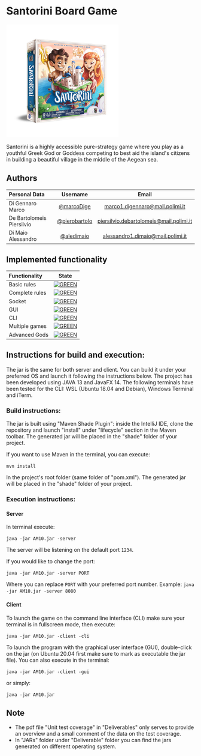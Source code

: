 # Santorini Board Game

<img src="gameLogo.png" width="300" height="300" />

Santorini is a highly accessible pure-strategy game where you play as a youthful Greek God or Goddess competing to best aid the island's citizens in building a beautiful village in the middle of the Aegean sea.

## Authors
| Personal Data | Username | Email |
|:-----------------------|:------------------------------------:|:------------------------------------:|
| Di Gennaro Marco | [@marcoDige](https://github.com/marcoDige) | marco1.digennaro@mail.polimi.it |
| De Bartolomeis Piersilvio | [@pierobartolo](https://github.com/pierobartolo) | piersilvio.debartolomeis@mail.polimi.it |
| Di Maio Alessandro | [@aledimaio](https://github.com/aledimaio) | alessandro1.dimaio@mail.polimi.it |

## Implemented functionality

| Functionality | State |
|:-----------------------|:------------------------------------:|
| Basic rules | [![GREEN](https://placehold.it/15/44bb44/44bb44)](#) |
| Complete rules | [![GREEN](https://placehold.it/15/44bb44/44bb44)](#) |
| Socket | [![GREEN](https://placehold.it/15/44bb44/44bb44)](#) |
| GUI | [![GREEN](https://placehold.it/15/44bb44/44bb44)](#) |
| CLI | [![GREEN](https://placehold.it/15/44bb44/44bb44)](#) |
| Multiple games | [![GREEN](https://placehold.it/15/44bb44/44bb44)](#) |
| Advanced Gods | [![GREEN](https://placehold.it/15/44bb44/44bb44)](#) |

<!--
[![RED](https://placehold.it/15/f03c15/f03c15)](#)
[![YELLOW](https://placehold.it/15/ffdd00/ffdd00)](#)
[![GREEN](https://placehold.it/15/44bb44/44bb44)](#)
-->


## Instructions for build and execution:

The jar is the same for both server and client. You can build it under your preferred OS and launch it following the instructions below.
The project has been developed using JAVA 13 and JavaFX 14. 
The following terminals have been tested for the CLI: WSL (Ubuntu 18.04 and Debian), Windows Terminal and iTerm.

### Build instructions:

The jar is built using "Maven Shade Plugin": inside the IntelliJ IDE, clone the repository and launch "install" under "lifecycle" section in the Maven toolbar.
The generated jar will be placed in the "shade" folder of your project.

If you want to use Maven in the terminal, you can execute:
```
mvn install
```
In the project's root folder (same folder of "pom.xml").
The generated jar will be placed in the "shade" folder of your project.

### Execution instructions:

#### Server

In terminal execute:

```
java -jar AM10.jar -server
```
The server will be listening on the default port ```1234```.

If you would like to change the port:

```
java -jar AM10.jar -server PORT
```

Where you can replace  ```PORT``` with your preferred port number. Example: ```java -jar AM10.jar -server 8080```

#### Client

To launch the game on the command line interface (CLI)  make sure your terminal is in fullscreen mode,
then execute:

```
java -jar AM10.jar -client -cli
```

To launch the program with the graphical user interface (GUI), double-click on the jar (on Ubuntu 20.04 first make sure to mark as executable the jar file).
You can also execute in the terminal:

```
java -jar AM10.jar -client -gui
```
or simply:
```
java -jar AM10.jar
```

## Note

- The pdf file "Unit test coverage" in "Deliverables" only serves to provide an overview and a small comment of the data on the test coverage.
- In "JARs" folder under "Deliverable" folder you can find the jars generated on different operating system.
